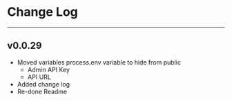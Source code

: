 # Change Log

---

## v0.0.29

-  Moved variables process.env variable to hide from public
   -  Admin API Key
   -  API URL
-  Added change log
-  Re-done Readme
